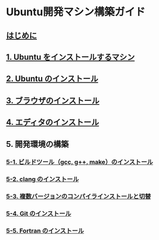 # Ubuntu開発マシン構築ガイド

## [はじめに](./sections/sec00_introduction.md)

## [1. Ubuntu をインストールするマシン](./sections/sec01_machine.md)

## [2. Ubuntu のインストール](./sections/sec02_install_ubuntu.md)

## [3. ブラウザのインストール](./sections/sec03_install_browser.md)

## [4. エディタのインストール](./sections/sec04_install_editor.md)

## 5. 開発環境の構築

### [5-1. ビルドツール（gcc, g++, make）のインストール](./sections/sec05-01_install_build_essential.md)

### [5-2. clang のインストール](./sections/sec05-02_install_clang.md)

### [5-3. 複数バージョンのコンパイラインストールと切替](./sections/sec05-03_install_mulitple_version.md)

### [5-4. Git のインストール](./sections/sec05-04_install_git.md)

### [5-5. Fortran のインストール](./sections/sec05-05_install_fortran.md)
